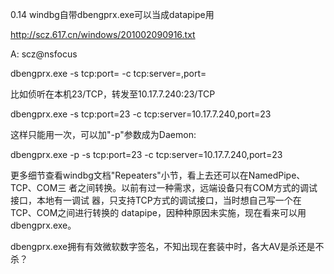 0.14 windbg自带dbengprx.exe可以当成datapipe用

http://scz.617.cn/windows/201002090916.txt

A: scz@nsfocus

dbengprx.exe -s tcp:port=<local port> -c tcp:server=<remote ip>,port=<remote port>

比如侦听在本机23/TCP，转发至10.17.7.240:23/TCP

dbengprx.exe -s tcp:port=23 -c tcp:server=10.17.7.240,port=23

这样只能用一次，可以加"-p"参数成为Daemon:

dbengprx.exe -p -s tcp:port=23 -c tcp:server=10.17.7.240,port=23

更多细节查看windbg文档"Repeaters"小节，看上去还可以在NamedPipe、TCP、COM三
者之间转换。以前有过一种需求，远端设备只有COM方式的调试接口，本地有一调试
器，只支持TCP方式的调试接口，当时想自己写一个在TCP、COM之间进行转换的
datapipe，因种种原因未实施，现在看来可以用dbengprx.exe。

dbengprx.exe拥有有效微软数字签名，不知出现在套装中时，各大AV是杀还是不杀？
